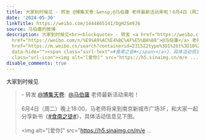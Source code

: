 ```yaml
---
title: 大家到时候见 - 转发 @博集天卷:&ensp;@马伯庸 老师最新活动来啦！6月4日（周二）晚上18:00，马老师将来到南京新城市广场3F，和大家一起分享新书《#食南之徒#》...
date: '2024-05-30'
linkTitle: https://weibo.com/1444865141/OgH2Sm9J6
source: 马伯庸的微博
description: 大家到时候见<br><blockquote> - 转发 <a href="https://weibo.com/1670934912" target="_blank">@博集天卷</a>: <a
  href="https://weibo.com/n/%E9%A9%AC%E4%BC%AF%E5%BA%B8">@马伯庸</a> 老师最新活动来啦！<br><br>6月4日（周二）晚上18:00，马老师将来到南京新城市广场3F，和大家一起分享新书《<a
  href="https://m.weibo.cn/search?containerid=231522type%3D1%26t%3D10%26q%3D%23%E9%A3%9F%E5%8D%97%E4%B9%8B%E5%BE%92%23&amp;extparam=%23%E9%A3%9F%E5%8D%97%E4%B9%8B%E5%BE%92%23"
  data-hide=""><span class="surl-text">#食南之徒#</span></a>》，具体活动信息见下图。<br><br><span
  class="url-icon"><img alt="[爱你]" src="https://h5.sinaimg.cn/m/e ...
disable_comments: true
---
```

大家到时候见<br><blockquote> - 转发 <a href="https://weibo.com/1670934912" target="_blank">@博集天卷</a>: <a href="https://weibo.com/n/%E9%A9%AC%E4%BC%AF%E5%BA%B8">@马伯庸</a> 老师最新活动来啦！<br><br>6月4日（周二）晚上18:00，马老师将来到南京新城市广场3F，和大家一起分享新书《<a href="https://m.weibo.cn/search?containerid=231522type%3D1%26t%3D10%26q%3D%23%E9%A3%9F%E5%8D%97%E4%B9%8B%E5%BE%92%23&amp;extparam=%23%E9%A3%9F%E5%8D%97%E4%B9%8B%E5%BE%92%23" data-hide=""><span class="surl-text">#食南之徒#</span></a>》，具体活动信息见下图。<br><br><span class="url-icon"><img alt="[爱你]" src="https://h5.sinaimg.cn/m/e ...